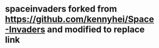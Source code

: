 # spaceinvaders forked from https://github.com/kennyhei/Space-Invaders and modified to replace link 
  <!--
		<script src="https://www.parsecdn.com/js/parse-1.2.7.min.js"></script>
with:

    "https://cdnjs.cloudflare.com/ajax/libs/parse/1.2.7/parse.min.js"
    Also modified javascript to increase the difficulty more rapidly as the levels increase
--> 
